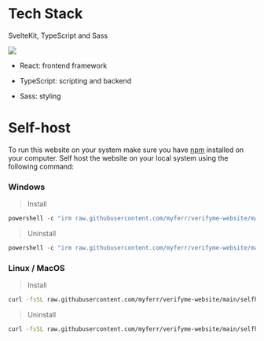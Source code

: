 # Tech Stack
SvelteKit, TypeScript and Sass

<img src="https://skillicons.dev/icons?i=react,ts,scss">

* React: frontend framework

* TypeScript: scripting and backend

* Sass: styling

# Self-host
To run this website on your system make sure you have [npm](https://npmjs.org) installed on your computer.
Self host the website on your local system using the following command:

### Windows

> Install
```powershell
powershell -c "irm raw.githubusercontent.com/myferr/verifyme-website/main/selfhost/install.ps1 | iex"
```
> Uninstall
```powershell
powershell -c "irm raw.githubusercontent.com/myferr/verifyme-website/main/selfhost/uninstall.ps1 | iex"
```

### Linux / MacOS

> Install
```sh
curl -fsSL raw.githubusercontent.com/myferr/verifyme-website/main/selfhost/install.sh | bash
```
> Uninstall
```sh
curl -fsSL raw.githubusercontent.com/myferr/verifyme-website/main/selfhost/uninstall.sh | bash
```
